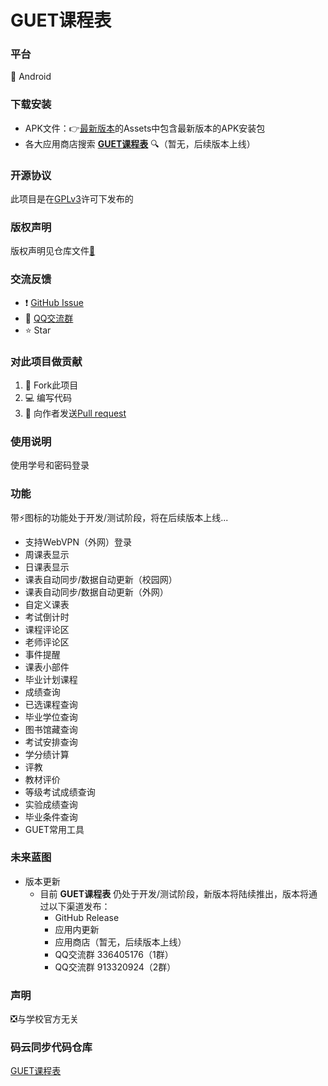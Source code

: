 # GUET课程表
### 平台

📱 Android

### 下载安装

- APK文件：👉[最新版本](https://github.com/guet1024/GUET-Schedule-Open/releases/latest)的Assets中包含最新版本的APK安装包
- 各大应用商店搜索 **<u>GUET课程表</u>** 🔍（暂无，后续版本上线）

### 开源协议

此项目是在[GPLv3](https://www.gnu.org/licenses/gpl-3.0.html)许可下发布的

### 版权声明

版权声明见仓库文件[📄](https://github.com/guet1024/GUET-Schedule-Open/blob/master/COPYRIGHT)

### 交流反馈

- ❗ [GitHub Issue](https://github.com/guet1024/GUET-Schedule-Open/issues/new/choose)
- 🐧 [QQ交流群](https://qm.qq.com/cgi-bin/qm/qr?k=LjOFHb-pTST28-QLMqiz5uTcKH-_3h-4&jump_from=webapi)
- ⭐ Star

### 对此项目做贡献

1. 🔗 Fork此项目
2. 💻 编写代码
3. 🧲 向作者发送[Pull request](https://github.com/guet1024/GUET-Schedule-Open/compare)

### 使用说明

使用学号和密码登录

### 功能

带⚡图标的功能处于开发/测试阶段，将在后续版本上线...

  + 支持WebVPN（外网）登录
  + 周课表显示
  + 日课表显示
  + 课表自动同步/数据自动更新（校园网）
  + 课表自动同步/数据自动更新（外网）
  + 自定义课表
  + 考试倒计时
  + 课程评论区
  + 老师评论区
  + 事件提醒
  + 课表小部件
  + 毕业计划课程
  + 成绩查询
  + 已选课程查询
  + 毕业学位查询
  + 图书馆藏查询
  + 考试安排查询
  + 学分绩计算
  + 评教
  + 教材评价
  + 等级考试成绩查询
  + 实验成绩查询
  + 毕业条件查询
  + GUET常用工具
### 未来蓝图
  + 版本更新
    + 目前 **GUET课程表** 仍处于开发/测试阶段，新版本将陆续推出，版本将通过以下渠道发布：
      + GitHub Release
      + 应用内更新
      + 应用商店（暂无，后续版本上线）
      + QQ交流群 336405176（1群）
      + QQ交流群 913320924（2群）

### 声明

❎与学校官方无关

### 码云同步代码仓库

[GUET课程表](https://gitee.com/telephone2019/guet-curriculum)
